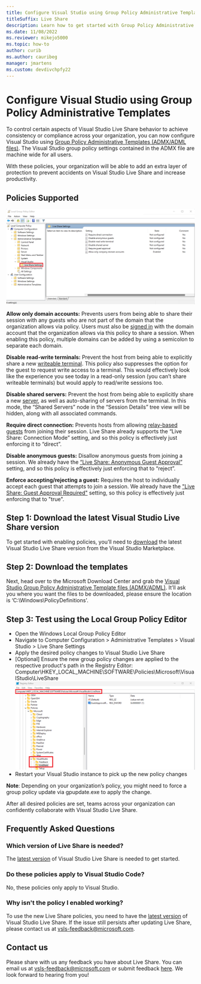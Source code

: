 ```yaml
---
title: Configure Visual Studio using Group Policy Administrative Templates
titleSuffix: Live Share
description: Learn how to get started with Group Policy Administrative Template files to ensure sessions are controlled the way you want.
ms.date: 11/08/2022
ms.reviewer: mikejo5000
ms.topic: how-to
author: curib
ms.author: cauribeg
manager: jmartens
ms.custom: devdivchpfy22
---
```


<!--
Copyright © Microsoft Corporation
All rights reserved.
Creative Commons Attribution 4.0 License (International): https://creativecommons.org/licenses/by/4.0/legalcode
-->

# Configure Visual Studio using Group Policy Administrative Templates

To control certain aspects of Visual Studio Live Share behavior to achieve consistency or compliance across your organization, you can now configure Visual Studio using [Group Policy Administrative Templates (ADMX/ADML files)](https://aka.ms/vs/admx/details). The Visual Studio group policy settings contained in the ADMX file are machine wide for all users.

With these policies, your organization will be able to add an extra layer of protection to prevent accidents on Visual Studio Live Share and increase productivity.

## Policies Supported

![Screenshot that shows the Local Group Policy Editor](../media/policies-visual-studio/live-share-policies.png)

**Allow only domain accounts:** Prevents users from being able to share their session with any guests who are not part of the domain that the organization allows via policy. Users must also be [signed in](install-live-share-visual-studio.md#sign-in) with the domain account that the organization allows via this policy to share a session. When enabling this policy, multiple domains can be added by using a semicolon to separate each domain.

**Disable read-write terminals:** Prevent the host from being able to explicitly share a new [writeable terminal](share-server-visual-studio.md#share-a-terminal). This policy also suppresses the option for the guest to request write access to a terminal. This would effectively look like the experience you see today in a read-only session (you can’t share writeable terminals) but would apply to read/write sessions too.

**Disable shared servers:** Prevent the host from being able to explicitly share a new [server](share-server-visual-studio.md#share-a-server), as well as auto-sharing of servers from the terminal. In this mode, the “Shared Servers” node in the “Session Details” tree view will be hidden, along with all associated commands.

**Require direct connection:** Prevents hosts from allowing [relay-based guests](../overview/features.md#flexible-connection-modes) from joining their session. Live Share already supports the “Live Share: Connection Mode” setting, and so this policy is effectively just enforcing it to “direct”.

**Disable anonymous guests:** Disallow anonymous guests from joining a session. We already have the [“Live Share: Anonymous Guest Approval”](../reference/security.md#auto-rejecting-or-accepting-users-that-are-not-signed-in-anonymous) setting, and so this policy is effectively just enforcing that to “reject”.

**Enforce accepting/rejecting a guest:** Requires the host to individually accept each guest that attempts to join a session. We already have the ["Live Share: Guest Approval Required"](../reference/security.md#requiring-guest-approval-for-signed-in-users) setting, so this policy is effectively just enforcing that to "true".

## Step 1: Download the latest Visual Studio Live Share version

To get started with enabling policies, you’ll need to [download](https://marketplace.visualstudio.com/items?itemName=MS-vsliveshare.vsls-vs-2022) the latest Visual Studio Live Share version from the Visual Studio Marketplace.

## Step 2: Download the templates

Next, head over to the Microsoft Download Center and grab the [Visual Studio Group Policy Administrative Template files (ADMX/ADML)](https://aka.ms/vs/admx/details). It’ll ask you where you want the files to be downloaded, please ensure the location is ‘C:\Windows\PolicyDefinitions\'.

## Step 3: Test using the Local Group Policy Editor

- Open the Windows Local Group Policy Editor
- Navigate to Computer Configuration > Administrative Templates > Visual Studio > Live Share Settings
- Apply the desired policy changes to Visual Studio Live Share
- [Optional] Ensure the new group policy changes are applied to the respective product's path in the Registry Editor:
  Computer\HKEY_LOCAL_MACHINE\SOFTWARE\Policies\Microsoft\VisualStudio\LiveShare
  ![Screenshot that shows the Registry Editor](../media/policies-visual-studio/registry-editor.png)
- Restart your Visual Studio instance to pick up the new policy changes

**Note**: Depending on your organization’s policy, you might need to force a group policy update via gpupdate.exe to apply the change.

After all desired policies are set, teams across your organization can confidently collaborate with Visual Studio Live Share.

## Frequently Asked Questions

### Which version of Live Share is needed?

The [latest version](https://marketplace.visualstudio.com/items?itemName=MS-vsliveshare.vsls-vs-2022) of Visual Studio Live Share is needed to get started.

### Do these policies apply to Visual Studio Code?

No, these policies only apply to Visual Studio.

### Why isn't the policy I enabled working?

To use the new Live Share policies, you need to have the [latest version](https://marketplace.visualstudio.com/items?itemName=MS-vsliveshare.vsls-vs-2022) of Visual Studio Live Share. If the issue still persists after updating Live Share, please contact us at vsls-feedback@microsoft.com.

## Contact us

Please share with us any feedback you have about Live Share. You can email us at vsls-feedback@microsoft.com or submit feedback [here](https://aka.ms/vs/admx/feedback). We look forward to hearing from you!
